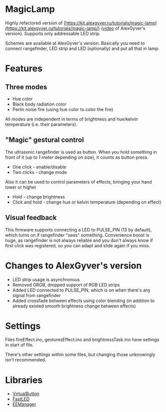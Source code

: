 # MagicLamp

Highly refactored version of [https://kit.alexgyver.ru/tutorials/magic-lamp](https://kit.alexgyver.ru/tutorials/magic-lamp/) ([video](https://www.youtube.com/watch?v=5ySiujKswwE&t=139s) of AlexGyver's version). Supports only addressable LED strip.

Schemes are available at AlexGyver's version. Basically you need to connect rangefinder, LED strip and LED (optionally) and put all that in lamp.

# Features

## Three modes

- Hue color
- Black body radiation color
- Perlin noise fire (using hue color to color the fire)

All modes are independent in terms of brightness and hue/kelvin temperature (i.e. their parameters).

## "Magic" gestural control

The ultrasonic rangefinder is used as button. When you hold something in front of it (up to 1 meter depending on size), it counts as button press.

- One click - enable/disable
- Two clicks - change mode

Also it can be used to control parameters of effects, bringing your hand lower or higher

- Hold - change brightness
- Click and hold - change hue or kelvin temperature (depending on effect)

## Visual feedback

This firmware supports connecting a LED to PULSE_PIN (13 by default), which turns on if rangefinder "sees" something. Convenience boost is huge, as rangefinder is not always reliable and you don't always know if first click was registered, so you can adapt and slide again if you miss.

# Changes to AlexGyver's version

- LED strip usage is asynchronous
- Removed GRGB, dropped support of RGB LED strips
- Added LED connected to PULSE_PIN, which is on when there's any signal from rangefinder
- Added crossfade between effects using color blending (in addition to already existed smooth brightness change between effects)

# Settings

Files fireEffect.ino, gesturesEffect.ino and brightnessTask.ino have settings in start of file.

There's other settings within some files, but changing those unknowingly isn't recommended.

# Libraries

- [VirtualButton](https://github.com/GyverLibs/VirtualButton)
- [FastLED](https://github.com/FastLED/FastLED)
- [EEManager](https://github.com/GyverLibs/EEManager)

